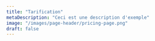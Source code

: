 ```yaml
---
title: "Tarification"
metaDescription: "Ceci est une description d'exemple"
image: "/images/page-header/pricing-page.png"
draft: false
---
```

